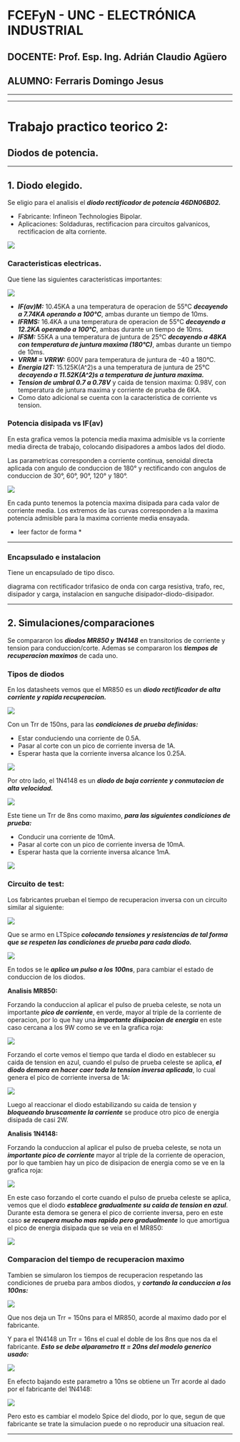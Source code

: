 # FCEFyN - UNC - ELECTRÓNICA INDUSTRIAL
## DOCENTE: Prof. Esp. Ing. Adrián Claudio Agüero
## ALUMNO: Ferraris Domingo Jesus

---------------------------------------
---------------------------------------

# Trabajo practico teorico 2: 
## Diodos de potencia.

-----------------------------------------

## 1. Diodo elegido.
Se eligio para el analisis el ***diodo rectificador de potencia 46DN06B02.***
* Fabricante: Infineon Technologies Bipolar.
* Aplicaciones: Soldaduras, rectificacion para circuitos galvanicos, rectificacion de alta corriente.

<img src="./img/dataDiodo0.png" width="auto" height="auto"/>

### Caracteristicas electricas.

Que tiene las siguientes caracteristicas importantes: 

![](./img/dataDiodo1.png)

* ***IF(av)M:*** 10.45KA a una temperatura de operacion de 55°C ***decayendo a 7.74KA operando a 100°C***, ambas durante un tiempo de 10ms.
* ***IFRMS:*** 16.4KA a una temperatura de operacion de 55°C ***decayendo a 12.2KA operando a 100°C***, ambas durante un tiempo de 10ms.
* ***IFSM:*** 55KA a una temperatura de juntura de 25°C ***decayendo a 48KA con temperatura de juntura maxima (180°C)***, ambas durante un tiempo de 10ms.
* ***VRRM = VRRW:*** 600V para temperatura de juntura de -40 a 180°C.
* ***Energia I2T:*** 15.125K(A^2)s a una temperatura de juntura de 25°C ***decayendo a 11.52K(A^2)s a temperatura de juntura maxima.***
* ***Tension de umbral 0.7 a 0.78V*** y caida de tension maxima: 0.98V, con temperatura de juntura maxima y corriente de prueba de 6KA.
* Como dato adicional se cuenta con la caracteristica de corriente vs tension.

### Potencia disipada vs IF(av)

En esta grafica vemos la potencia media maxima admisible vs la corriente media directa de trabajo, colocando disipadores a ambos lados del diodo.

Las parametricas corresponden a corriente continua, senoidal directa aplicada con angulo de conduccion de 180° y rectificando con angulos de conduccion de 30°, 60°, 90°, 120° y 180°.

![](./img/dataDiodoPvsIF.png)

En cada punto tenemos la potencia maxima disipada para cada valor de corriente media. Los extremos de las curvas corresponden a la maxima potencia admisible para la maxima corriente media ensayada.

* leer factor de forma *

------------------------------------

### Encapsulado e instalacion

Tiene un encapsulado de tipo disco.

diagrama con rectificador trifasico de onda con carga resistiva, trafo, rec, disipador y carga, instalacion en sanguche disipador-diodo-disipador.

------------------------------------

## 2. Simulaciones/comparaciones

Se compararon los ***diodos MR850 y 1N4148*** en transitorios de corriente y tension para conduccion/corte. Ademas se compararon los ***tiempos de recuperacion maximos*** de cada uno.

### Tipos de diodos

En los datasheets vemos que el MR850 es un ***diodo rectificador de alta corriente y rapida recuperacion.***

![](./img/diodoMR0.png)

Con un Trr de 150ns, para las ***condiciones de prueba definidas:***
* Estar conduciendo una corriente de 0.5A.
* Pasar al corte con un pico de corriente inversa de 1A.
* Esperar hasta que la corriente inversa alcance los 0.25A.

![](./img/diodoMR1.png)

Por otro lado, el 1N4148 es un ***diodo de baja corriente y conmutacion de alta velocidad.***

![](./img/diodo1N0.png)

Este tiene un Trr de 8ns como maximo, ***para las siguientes condiciones de prueba:***
* Conducir una corriente de 10mA.
* Pasar al corte con un pico de corriente inversa de 10mA.
* Esperar hasta que la corriente inversa alcance 1mA.

![](./img/diodo1N1.png)

### Circuito de test:

Los fabricantes prueban el tiempo de recuperacion inversa con un circuito similar al siguiente:

![](./img/testCirc.png)

Que se armo en LTSpice ***colocando tensiones y resistencias de tal forma que se respeten las condiciones de prueba para cada diodo.***

![](./img/diodoLT.png)

En todos se le ***aplico un pulso a los 100ns***, para cambiar el estado de conduccion de los diodos.

**Analisis MR850:**

Forzando la conduccion al aplicar el pulso de prueba celeste, se nota un importante ***pico de corriente***, en verde, mayor al triple de la corriente de operacion, por lo que hay una ***importante disipacion de energia*** en este caso cercana a los 9W como se ve en la grafica roja:

![](./img/MRtest0.png)

Forzando el corte vemos el tiempo que tarda el diodo en establecer su caida de tension en azul, cuando el pulso de prueba celeste se aplica, ***el diodo demora en hacer caer toda la tension inversa aplicada***, lo cual genera el pico de corriente inversa de 1A:

![](./img/MRtest1.png)

Luego al reaccionar el diodo estabilizando su caida de tension y ***bloqueando bruscamente la corriente*** se produce otro pico de energia disipada de casi 2W.

**Analisis 1N4148:**

Forzando la conduccion al aplicar el pulso de prueba celeste, se nota un ***importante pico de corriente*** mayor al triple de la corriente de operacion, por lo que tambien hay un pico de disipacion de energia como se ve en la grafica roja:

![](./img/1Ntest0.png)

En este caso forzando el corte cuando el pulso de prueba celeste se aplica, vemos que el diodo ***establece gradualmente su caida de tension en azul***. Durante esta demora se genera el pico de corriente inversa, pero en este caso ***se recupera mucho mas rapido pero gradualmente*** lo que amortigua el pico de energia disipada que se veia en el MR850:

![](./img/1Ntest1.png)

### Comparacion del tiempo de recuperacion maximo

Tambien se simularon los tiempos de recuperacion respetando las condiciones de prueba para ambos diodos, y ***cortando la conduccion a los 100ns:***

![](./img/diodosTRR.png)

Que nos deja un Trr = 150ns para el MR850, acorde al maximo dado por el fabricante.

Y para el 1N4148 un Trr = 16ns el cual el doble de los 8ns que nos da el fabricante. ***Esto se debe alparametro tt = 20ns del modelo generico usado:***

![](./img/TTDel1N.png)

En efecto bajando este parametro a 10ns se obtiene un Trr acorde al dado por el fabricante del 1N4148:

![](./img/1NnuevoTT.png)

Pero esto es cambiar el modelo Spice del diodo, por lo que, segun de que fabricante se trate la simulacion puede o no reproducir una situacion real.

-------------------------------------
